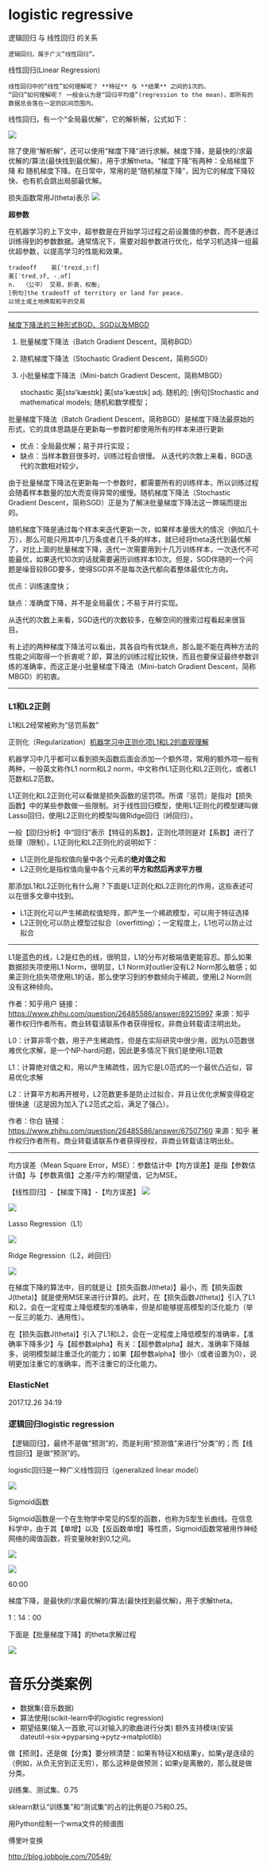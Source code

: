 # logistic regressive #

逻辑回归 与 线性回归 的关系 

	逻辑回归，属于广义“线性回归”。

线性回归(Linear Regression)

	线性回归中的“线性”如何理解呢？ **特征** 与 **结果** 之间的1次的。
	“回归”如何理解呢？ 一般会认为是“回归平均值”(regression to the mean)，即所有的数据总会落在一定的区间范围内。

线性回归，有一个“全局最优解”，它的解析解，公式如下：

![](images/math/linear_regression_analytical_solution.png)

除了使用“解析解”，还可以使用“梯度下降”进行求解。梯度下降，是最快的/求最优解的/算法(最快找到最优解)，用于求解theta。“梯度下降”有两种：全局梯度下降 和 随机梯度下降。在日常中，常用的是“随机梯度下降”，因为它的梯度下降较快、也有机会跳出局部最优解。

损失函数常用J(theta)表示
![](images/math/j_theta.png)

**超参数**

在机器学习的上下文中，超参数是在开始学习过程之前设置值的参数，而不是通过训练得到的参数数据。通常情况下，需要对超参数进行优化，给学习机选择一组最优超参数，以提高学习的性能和效果。


	tradeoff	英['treɪdˌɔ:f]
	美[ˈtredˌɔf, -ˌɑf]
	n.	（公平） 交易，折衷，权衡;
	[例句]the tradeoff of territory or land for peace.
	以领土或土地换取和平的交易

----------


[梯度下降法的三种形式BGD、SGD以及MBGD](https://www.cnblogs.com/maybe2030/p/5089753.html)

1. 批量梯度下降法（Batch Gradient Descent，简称BGD）
2. 随机梯度下降法（Stochastic Gradient Descent，简称SGD）
3. 小批量梯度下降法（Mini-batch Gradient Descent，简称MBGD）


	stochastic	英[stə'kæstɪk]
	美[stə'kæstɪk]
	adj.	随机的;
	[例句]Stochastic and mathematical models;
	随机和数学模型；

批量梯度下降法（Batch Gradient Descent，简称BGD）是梯度下降法最原始的形式，它的具体思路是在更新每一参数时都使用所有的样本来进行更新

- 优点：全局最优解；易于并行实现；
- 缺点：当样本数目很多时，训练过程会很慢。
从迭代的次数上来看，BGD迭代的次数相对较少。

由于批量梯度下降法在更新每一个参数时，都需要所有的训练样本，所以训练过程会随着样本数量的加大而变得异常的缓慢。随机梯度下降法（Stochastic Gradient Descent，简称SGD）正是为了解决批量梯度下降法这一弊端而提出的。

随机梯度下降是通过每个样本来迭代更新一次，如果样本量很大的情况（例如几十万），那么可能只用其中几万条或者几千条的样本，就已经将theta迭代到最优解了，对比上面的批量梯度下降，迭代一次需要用到十几万训练样本，一次迭代不可能最优，如果迭代10次的话就需要遍历训练样本10次。但是，SGD伴随的一个问题是噪音较BGD要多，使得SGD并不是每次迭代都向着整体最优化方向。

优点：训练速度快；

缺点：准确度下降，并不是全局最优；不易于并行实现。

从迭代的次数上来看，SGD迭代的次数较多，在解空间的搜索过程看起来很盲目。

有上述的两种梯度下降法可以看出，其各自均有优缺点，那么能不能在两种方法的性能之间取得一个折衷呢？即，算法的训练过程比较快，而且也要保证最终参数训练的准确率，而这正是小批量梯度下降法（Mini-batch Gradient Descent，简称MBGD）的初衷。

----------

### L1和L2正则 ###

L1和L2经常被称为“惩罚系数”

正则化（Regularization）[机器学习中正则化项L1和L2的直观理解](http://blog.csdn.net/jinping_shi/article/details/52433975)

机器学习中几乎都可以看到损失函数后面会添加一个额外项，常用的额外项一般有两种，一般英文称作L1 norm和L2 norm，中文称作L1正则化和L2正则化，或者L1范数和L2范数。

L1正则化和L2正则化可以看做是损失函数的惩罚项。所谓『惩罚』是指对【损失函数】中的某些参数做一些限制。对于线性回归模型，使用L1正则化的模型建叫做Lasso回归，使用L2正则化的模型叫做Ridge回归（岭回归）。

一般【回归分析】中“回归”表示【特征的系数】，正则化项则是对【系数】进行了处理（限制）。L1正则化和L2正则化的说明如下：

- L1正则化是指权值向量中各个元素的**绝对值之和**
- L2正则化是指权值向量中各个元素的**平方和然后再求平方根**

那添加L1和L2正则化有什么用？下面是L1正则化和L2正则化的作用，这些表述可以在很多文章中找到。

- L1正则化可以产生稀疏权值矩阵，即产生一个稀疏模型，可以用于特征选择
- L2正则化可以防止模型过拟合（overfitting）；一定程度上，L1也可以防止过拟合


----------


L1是蓝色的线，L2是红色的线，很明显，L1的分布对极端值更能容忍。那么如果数据损失项使用L1 Norm，很明显，L1 Norm对outlier没有L2 Norm那么敏感；如果正则化损失项使用L1的话，那么使学习到的参数倾向于稀疏，使用L2 Norm则没有这种倾向。

作者：知乎用户
链接：https://www.zhihu.com/question/26485586/answer/89215997
来源：知乎
著作权归作者所有。商业转载请联系作者获得授权，非商业转载请注明出处。

L0：计算非零个数，用于产生稀疏性，但是在实际研究中很少用，因为L0范数很难优化求解，是一个NP-hard问题，因此更多情况下我们是使用L1范数

L1：计算绝对值之和，用以产生稀疏性，因为它是L0范式的一个最优凸近似，容易优化求解

L2：计算平方和再开根号，L2范数更多是防止过拟合，并且让优化求解变得稳定很快速（这是因为加入了L2范式之后，满足了强凸）。

作者：你白
链接：https://www.zhihu.com/question/26485586/answer/67507160
来源：知乎
著作权归作者所有。商业转载请联系作者获得授权，非商业转载请注明出处。

----------


均方误差（Mean Square Error，MSE）：参数估计中【均方误差】是指【参数估计值】与【参数真值】之差/平方的/期望值，记为MSE。

【线性回归】-【梯度下降】-【均方误差】
![](images/math/linear_regression_mse.png)

![](images/math/linear_regression_mse_mean.png)

Lasso Regression（L1）

![](images/math/lasso_regression.png)

Ridge Regression（L2，岭回归）

![](images/math/ridge_regression.png)

在梯度下降的算法中，目的就是让【损失函数J(theta)】最小，而【损失函数J(theta)】就是使用MSE来进行计算的。此时，在【损失函数J(theta)】引入了L1和L2，会在一定程度上降低模型的准确率，但是却能够提高模型的泛化能力（举一反三的能力、通用性）。

在【损失函数J(theta)】引入了L1和L2，会在一定程度上降低模型的准确率，【准确率下降多少】与【超参数alpha】有关：【超参数alpha】越大，准确率下降越多，说明模型越注重泛化的能力；如果【超参数alpha】很小（或者设置为0），说明更加注重它的准确率，而不注重它的泛化能力。

### ElasticNet  ###

2017.12.26 34:19

### 逻辑回归logistic regression ###

【逻辑回归】，最终不是做“预测”的，而是利用“预测值”来进行“分类”的；而【线性回归】是做“预测”的。



logistic回归是一种广义线性回归（generalized linear model）

![](images/math/logistic_regression_expect.png)

Sigmoid函数

Sigmoid函数是一个在生物学中常见的S型的函数，也称为S型生长曲线。在信息科学中，由于其【单增】以及【反函数单增】等性质，Sigmoid函数常被用作神经网络的阈值函数，将变量映射到0,1之间。

![](images/math/sigmoid.gif)

![](images/math/sigmoid.png)

60:00

梯度下降，是最快的/求最优解的/算法(最快找到最优解)，用于求解theta。

1：14：00

下面是【批量梯度下降】的theta求解过程

![](images/math/bgd_theta.png)


# 音乐分类案例 #

- 数据集(音乐数据)
- 算法使用(scikit-learn中的logistic regression)
- 期望结果(输入一首歌,可以对输入的歌曲进行分类)
额外支持模块(安装dateutil->six->pyparsing->pytz->matplotlib)

做【预测】，还是做【分类】要分辨清楚：如果有特征X和结果y，如果y是连续的（例如，从负无穷到正无穷），那么这种是做预测；如果y是离散的，那么就是做分类。

训练集、测试集、0.75

sklearn默认“训练集”和“测试集”的占的比例是0.75和0.25。


用Python绘制一个wma文件的频谱图

傅里叶变换

http://blog.jobbole.com/70549/
















